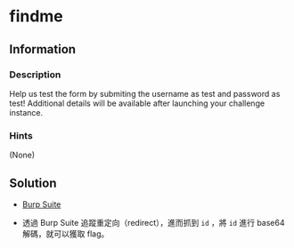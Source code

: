 # findme

## Information

### Description

Help us test the form by submiting the username as test and password as test!
Additional details will be available after launching your challenge instance.

### Hints

(None)

## Solution

- [Burp Suite](https://portswigger.net/burp)

- 透過 Burp Suite 追蹤重定向（redirect），進而抓到 `id` ，將 `id` 進行 base64 解碼，就可以獲取 flag。
